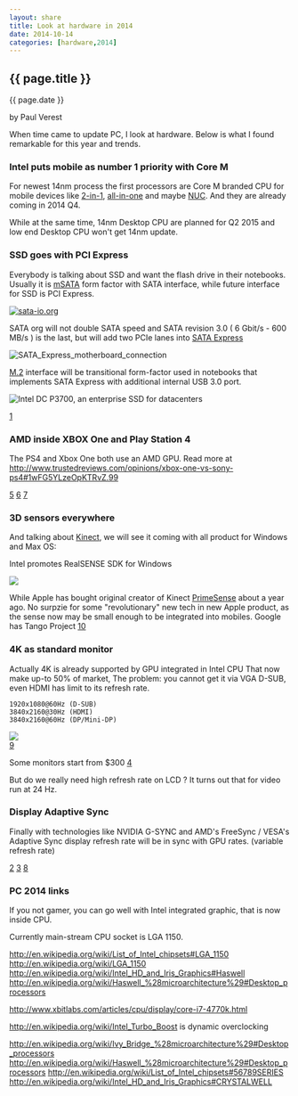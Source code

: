 ```yaml
---
layout: share
title: Look at hardware in 2014
date: 2014-10-14
categories: [hardware,2014]
---
```



## {{ page.title }}

<p class="meta">{{ page.date }}</p> by Paul Verest

When time came to update PC, I look at hardware.
Below is what I found remarkable for this year and trends. 


### Intel puts mobile as number 1 priority with Core M

For newest 14nm process the first processors are Core M branded CPU for mobile devices like
[2-in-1](http://www.intel.com/content/www/us/en/2-in-1/laptop-tablet.html), 
[all-in-one](http://www.intel.com/content/www/us/en/all-in-one/all-in-one.html)
and maybe [NUC](http://www.intel.com/content/www/us/en/nuc/overview.html).
And they are already coming in 2014 Q4.

While at the same time, 14nm Desktop CPU are planned for Q2 2015 
and low end Desktop CPU won't get 14nm update. 

### SSD goes with PCI Express

Everybody is talking about SSD and want the flash drive in their notebooks.
Usually it is [mSATA](http://en.wikipedia.org/wiki/Serial_ATA#mSATA)
 form factor with SATA interface,
while future interface for SSD is PCI Express.

[![sata-io.org](https://www.sata-io.org/sites/default/files/Serial-ATA-logo-Color-R.jpg)](http://www.sata-io.org/)

SATA org will not double SATA speed and SATA revision 3.0 ( 6 Gbit/s - 600 MB/s ) is the last,
but will add two PCIe lanes into [SATA Express](http://en.wikipedia.org/wiki/SATA_Express)

![SATA_Express_motherboard_connection](http://upload.wikimedia.org/wikipedia/commons/thumb/0/02/SATA_Express_motherboard_connection.svg/350px-SATA_Express_motherboard_connection.svg.png) 

[M.2](http://en.wikipedia.org/wiki/M.2) interface will be transitional form-factor used in notebooks that implements SATA Express 
with additional internal USB 3.0 port.

![Intel DC P3700, an enterprise SSD for datacenters](http://images.anandtech.com/doci/8117/IMGP2047_575px.JPG)

[1](http://www.anandtech.com/show/8117/intel-keynote-at-computex-2014-14nm-corem-sofia-devils-canyon-dc-p3700-and-realsense)

### AMD inside XBOX One and Play Station 4 

The PS4 and Xbox One both use an AMD GPU.
Read more at http://www.trustedreviews.com/opinions/xbox-one-vs-sony-ps4#1wFG5YLzeOpKTRvZ.99

[5](http://en.wikipedia.org/wiki/Xbox)
[6](http://www.trustedreviews.com/opinions/xbox-one-vs-sony-ps4)
[7](http://en.wikipedia.org/wiki/History_of_video_game_consoles_%28eighth_generation%29#Comparison)

### 3D sensors everywhere

And talking about [Kinect](http://en.wikipedia.org/wiki/Kinect),
 we will see it coming with all product for Windows and Max OS:

Intel promotes RealSENSE SDK for Windows 

![](http://images.anandtech.com/doci/8117/IMGP2065_575px.JPG)

While Apple has bought original creator of Kinect [PrimeSense](http://en.wikipedia.org/wiki/PrimeSense)
about a year ago. No surpzie for some "revolutionary" new tech in new Apple product,
as the sense now may be small enough to be integrated into mobiles.
Google has Tango Project [10](http://www.infoq.com/news/2014/06/google-tango-project-dev-kit)

### 4K as standard monitor

Actually 4K is already supported by GPU integrated in Intel CPU
That now make up-to 50% of market,
The problem: you cannot get it via VGA D-SUB, even HDMI has limit to its refresh rate.

	1920x1080@60Hz (D-SUB)
	3840x2160@30Hz (HDMI)
	3840x2160@60Hz (DP/Mini-DP)
	
![](http://www.displayport.org/wp-content/themes/displayportnew/images/mobile/hero-mobile.jpg)	
[9](http://www.displayport.org/)

Some monitors start from $300
[4](http://www.aocmonitor.com.cn/product/xianshiqi/663)

But do we really need high refresh rate on LCD ?
It turns out that for video run at 24 Hz. 

### Display Adaptive Sync

Finally with technologies like NVIDIA G-SYNC and AMD's FreeSync / VESA's Adaptive Sync
display refresh rate will be in sync with GPU rates. (variable refresh rate)

[2](http://www.anandtech.com/show/8741/amd-announces-upcoming-samsung-freesync-displays)
[3](http://www.geforce.com/hardware/technology/g-sync)
[8](http://en.wikipedia.org/wiki/DisplayPort#1.2a)

### PC 2014 links

If you not gamer, you can go well with Intel integrated graphic,
that is now inside CPU.

Currently main-stream CPU socket is LGA 1150.

http://en.wikipedia.org/wiki/List_of_Intel_chipsets#LGA_1150
http://en.wikipedia.org/wiki/LGA_1150
http://en.wikipedia.org/wiki/Intel_HD_and_Iris_Graphics#Haswell
http://en.wikipedia.org/wiki/Haswell_%28microarchitecture%29#Desktop_processors

http://www.xbitlabs.com/articles/cpu/display/core-i7-4770k.html


http://en.wikipedia.org/wiki/Intel_Turbo_Boost is dynamic overclocking

http://en.wikipedia.org/wiki/Ivy_Bridge_%28microarchitecture%29#Desktop_processors
http://en.wikipedia.org/wiki/Haswell_%28microarchitecture%29#Desktop_processors
http://en.wikipedia.org/wiki/List_of_Intel_chipsets#56789SERIES
http://en.wikipedia.org/wiki/Intel_HD_and_Iris_Graphics#CRYSTALWELL
 